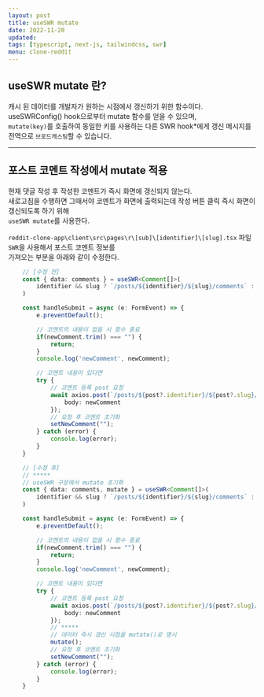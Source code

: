 ```yaml
---
layout: post
title: useSWR mutate
date: 2022-11-20
updated: 
tags: [typescript, next-js, tailwindcss, swr]
menu: clone-reddit
---
```

## useSWR mutate 란? 
캐시 된 데이터를 개발자가 원하는 시점에서 갱신하기 위한 함수이다.   
useSWRConfig() hook으로부터 mutate 함수를 얻을 수 있으며,   
`mutate(key)`를 호출하여 동일한 키를 사용하는 다른 SWR hook*에게 갱신 메시지를 전역으로 `브로드캐스팅`할 수 있습니다.

- - - 

## 포스트 코멘트 작성에서 mutate 적용
현재 댓글 작성 후 작성한 코멘트가 즉시 화면에 갱신되지 않는다.   
새로고침을 수행하면 그때서야 코멘트가 화면에 출력되는데 작성 버튼 클릭 즉시 화면이 갱신되도록 하기 위해   
`useSWR mutate`를 사용한다.

`reddit-clone-app\client\src\pages\r\[sub]\[identifier]\[slug].tsx` 파일 `SWR`을 사용해서 포스트 코멘트 정보를    
가져오는 부분을 아래와 같이 수정한다.
```typescript
    // [수정 전]
    const { data: comments } = useSWR<Comment[]>(
        identifier && slug ? `/posts/${identifier}/${slug}/comments` : null
    )

    const handleSubmit = async (e: FormEvent) => {
        e.preventDefault();

        // 코멘트의 내용이 없을 시 함수 종료
        if(newComment.trim() === "") {
            return;
        }
        console.log('newComment', newComment);

        // 코멘트 내용이 있다면
        try {
            // 코멘트 등록 post 요청
            await axios.post(`/posts/${post?.identifier}/${post?.slug}/comments`, {
                body: newComment
            });
            // 요청 후 코멘트 초기화
            setNewComment("");
        } catch (error) {
            console.log(error);
        }
    }

    // [수정 후]
    // *****
    // useSWR 구문에서 mutate 초기화
    const { data: comments, mutate } = useSWR<Comment[]>(
        identifier && slug ? `/posts/${identifier}/${slug}/comments` : null
    )

    const handleSubmit = async (e: FormEvent) => {
        e.preventDefault();

        // 코멘트의 내용이 없을 시 함수 종료
        if(newComment.trim() === "") {
            return;
        }
        console.log('newComment', newComment);

        // 코멘트 내용이 있다면
        try {
            // 코멘트 등록 post 요청
            await axios.post(`/posts/${post?.identifier}/${post?.slug}/comments`, {
                body: newComment
            });
            // *****
            // 데이터 즉시 갱신 시점을 mutate()로 명시
            mutate();
            // 요청 후 코멘트 초기화
            setNewComment("");
        } catch (error) {
            console.log(error);
        }
    }
```